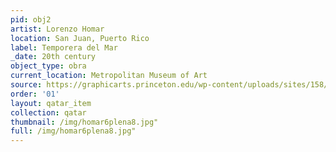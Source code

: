 ```yaml
---
pid: obj2
artist: Lorenzo Homar
location: San Juan, Puerto Rico
label: Temporera del Mar
_date: 20th century
object_type: obra
current_location: Metropolitan Museum of Art
source: https://graphicarts.princeton.edu/wp-content/uploads/sites/158/2013/10/homar-plenas6.jpg
order: '01'
layout: qatar_item
collection: qatar
thumbnail: /img/homar6plena8.jpg"
full: /img/homar6plena8.jpg"
---
```

